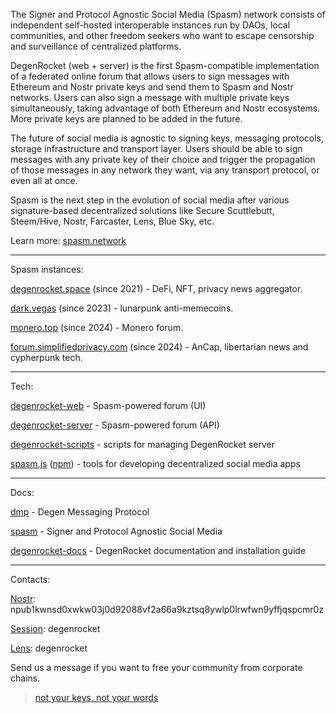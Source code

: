 The Signer and Protocol Agnostic Social Media (Spasm) network consists of independent self-hosted interoperable instances run by DAOs, local communities, and other freedom seekers who want to escape censorship and surveillance of centralized platforms.

DegenRocket (web + server) is the first Spasm-compatible implementation of a federated online forum that allows users to sign messages with Ethereum and Nostr private keys and send them to Spasm and Nostr networks. Users can also sign a message with multiple private keys simultaneously, taking advantage of both Ethereum and Nostr ecosystems. More private keys are planned to be added in the future.

The future of social media is agnostic to signing keys, messaging protocols, storage infrastructure and transport layer. Users should be able to sign messages with any private key of their choice and trigger the propagation of those messages in any network they want, via any transport protocol, or even all at once.

Spasm is the next step in the evolution of social media after various signature-based decentralized solutions like Secure Scuttlebutt, Steem/Hive, Nostr, Farcaster, Lens, Blue Sky, etc.

Learn more: [spasm.network](https://spasm.network)

---

Spasm instances:

[degenrocket.space](https://degenrocket.space) (since 2021) - DeFi, NFT, privacy news aggregator.

[dark.vegas](https://dark.vegas) (since 2023) - lunarpunk anti-memecoins.

[monero.top](https://monero.top) (since 2024) - Monero forum.

[forum.simplifiedprivacy.com](https://forum.simplifiedprivacy.com) (since 2024) - AnCap, libertarian news and cypherpunk tech.

---

Tech:

[degenrocket-web](https://github.com/degenrocket/degenrocket-web) - Spasm-powered forum (UI)

[degenrocket-server](https://github.com/degenrocket/degenrocket-server) - Spasm-powered forum (API)

[degenrocket-scripts](https://github.com/degenrocket/degenrocket-scripts) - scripts for managing DegenRocket server

[spasm.js](https://github.com/degenrocket/spasm.js) ([npm](https://www.npmjs.com/package/spasm.js)) - tools for developing decentralized social media apps

---

Docs:

[dmp](https://github.com/degenrocket/dmp) - Degen Messaging Protocol

[spasm](https://github.com/degenrocket/spasm) - Signer and Protocol Agnostic Social Media

[degenrocket-docs](https://github.com/degenrocket/degenrocket-docs) - DegenRocket documentation and installation guide

---

Contacts:

[Nostr](https://primal.net/p/npub1kwnsd0xwkw03j0d92088vf2a66a9kztsq8ywlp0lrwfwn9yffjqspcmr0z): npub1kwnsd0xwkw03j0d92088vf2a66a9kztsq8ywlp0lrwfwn9yffjqspcmr0z

[Session](https://getsession.org/): degenrocket

[Lens](https://hey.xyz/u/degenrocket): degenrocket

Send us a message if you want to free your community from corporate chains.

> [not your keys, not your words](https://degenrocket.space/news/spasmid01192d1f9994bf436f50841)


